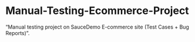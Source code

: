 # Manual-Testing-Ecommerce-Project
“Manual testing project on SauceDemo E-commerce site (Test Cases + Bug Reports)”.
